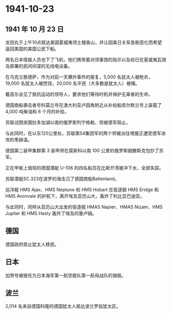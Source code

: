 # 1941-10-23

## 1941 年 10 月 23 日

龙田丸于上午10点抵达美国夏威夷领土檀香山，并让因美日关系急剧恶化而希望返回美国的美国公民下船。

两名日本情报人员也下了飞机，他们携带着对领事馆的指示以及给已在夏威夷瓦胡岛部署的民间间谍的无线电设备。

在乌克兰敖德萨，作为对前一天爆炸事件的报复，5,000 名犹太人被枪杀，19,000
名犹太人被焚烧，20,000 名平民（大多数是犹太人）被捕。

戴高乐会见了抵抗运动的领导人，要求他们等待时机并保护无辜者的生命。

德国商船袭击者号科莫兰号在澳大利亚卢因角附近从补给船库尔默兰号上装载了
4,000 吨柴油和 6 个月的补给。

苏联试图突围拉多加湖以南的俄罗斯列宁格勒，但被德军阻止。

与此同时，在以东120公里处，苏联第54集团军的两个师被派往增援正遭受德军进攻的季赫温。

德国第二装甲集群第 3 装甲师在莫斯科以南 100
公里的俄罗斯姆滕斯克包抄了苏军。

正在甲板上值班的德国潜艇 U-106 的四名船员在比斯开湾被冲下水，全部失踪。

苏联潜艇SC.323在波罗的海击沉了德国商船Baltenland。

巡洋舰 HMS Ajax、HMS Neptune 和 HMS Hobart 在驱逐舰 HMS Eridge 和 HMS
Avonvale 的护航下，离开埃及亚历山大，轰炸了利比亚巴迪亚。

与此同时，同样从亚历山大出发的驱逐舰 HMAS Napier、HMAS Nizam、HMS
Jupiter 和 HMS Hasty 轰炸了埃及的塞卢姆。

## 德国

德国政府禁止犹太人移民。

## 日本

加贺号被接任为日本海军第一航空舰队第一航母战队的旗舰。

## 波兰

2,014 名来自德国科隆的德国犹太人抵达波兰罗兹犹太区。

